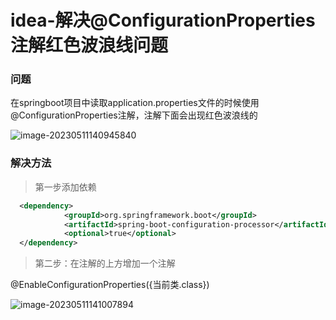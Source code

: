 # idea-解决@ConfigurationProperties注解红色波浪线问题

### 问题

在springboot项目中读取application.properties文件的时候使用@ConfigurationProperties注解，注解下面会出现红色波浪线的

![image-20230511140945840](https://gitee.com/huanglei1111/phone-md/raw/master/images/image-20230511140945840.png)


### 解决方法

>  第一步添加依赖

```xml
  <dependency>
            <groupId>org.springframework.boot</groupId>
            <artifactId>spring-boot-configuration-processor</artifactId>
            <optional>true</optional>
  </dependency>
```

> 第二步：在注解的上方增加一个注解

@EnableConfigurationProperties({当前类.class})

![image-20230511141007894](https://gitee.com/huanglei1111/phone-md/raw/master/images/image-20230511141007894.png)